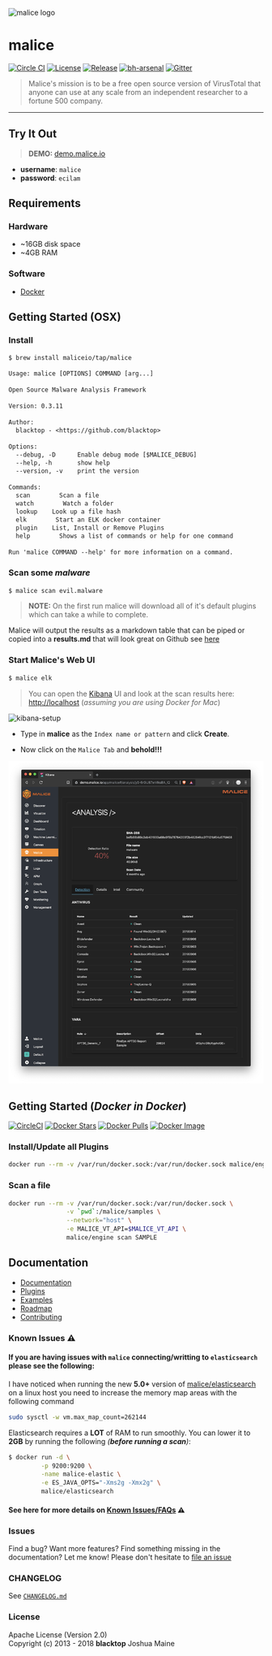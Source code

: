 ![malice logo](https://raw.githubusercontent.com/maliceio/malice/master/docs/images/logo/malice.png)

# malice

[![Circle CI](https://circleci.com/gh/maliceio/malice.png?style=shield)](https://circleci.com/gh/maliceio/malice) [![License](https://img.shields.io/badge/licence-Apache%202.0-blue.svg)](LICENSE) [![Release](https://img.shields.io/github/release/maliceio/malice.svg)](https://github.com/gmaliceio/malice/releases/latest) [![bh-arsenal](https://github.com/toolswatch/badges/blob/master/arsenal/usa/2018.svg)](https://www.blackhat.com/us-18/arsenal/schedule/index.html#maliceio-12000) [![Gitter](https://badges.gitter.im/maliceio/malice.svg)](https://gitter.im/maliceio/malice)

> Malice's mission is to be a free open source version of VirusTotal that anyone can use at any scale from an independent researcher to a fortune 500 company.

---

## Try It Out

> **DEMO:** [demo.malice.io](<https://demo.malice.io/app/kibana#/discover?_g=(refreshInterval:(pause:!t,value:0),time:(from:'2018-09-03T04:00:00.000Z',mode:absolute,to:'2018-09-10T04:00:00.000Z'))&_a=(columns:!(_source),index:afe16d30-b234-11e8-84d2-4fddc6da27ff,interval:auto,query:(language:lucene,query:''),sort:!(scan_date,desc))>)

- **username**: `malice`
- **password**: `ecilam`

## Requirements

### Hardware

- ~16GB disk space
- ~4GB RAM

### Software

- [Docker](https://docs.docker.com)

## Getting Started (OSX)

### Install

```bash
$ brew install maliceio/tap/malice
```

```
Usage: malice [OPTIONS] COMMAND [arg...]

Open Source Malware Analysis Framework

Version: 0.3.11

Author:
  blacktop - <https://github.com/blacktop>

Options:
  --debug, -D      Enable debug mode [$MALICE_DEBUG]
  --help, -h       show help
  --version, -v    print the version

Commands:
  scan        Scan a file
  watch        Watch a folder
  lookup    Look up a file hash
  elk        Start an ELK docker container
  plugin    List, Install or Remove Plugins
  help        Shows a list of commands or help for one command

Run 'malice COMMAND --help' for more information on a command.
```

### Scan some _malware_

```bash
$ malice scan evil.malware
```

> **NOTE:** On the first run malice will download all of it's default plugins which can take a while to complete.

Malice will output the results as a markdown table that can be piped or copied into a **results.md** that will look great on Github see [here](docs/examples/scan.md)

### Start Malice's Web UI

```bash
$ malice elk
```

> You can open the [Kibana](https://www.elastic.co/products/kibana) UI and look at the scan results here: <http://localhost> (_assuming you are using Docker for Mac_)

![kibana-setup](docs/images/kibana-setup.png)

- Type in **malice** as the `Index name or pattern` and click **Create**.

- Now click on the `Malice Tab` and **behold!!!**

![kibana-plugin](docs/images/new-screen.png)

## Getting Started (_Docker in Docker_)

[![CircleCI](https://circleci.com/gh/maliceio/malice.png?style=shield)](https://circleci.com/gh/maliceio/malice) [![Docker Stars](https://img.shields.io/docker/stars/malice/engine.svg)](https://hub.docker.com/r/malice/engine/) [![Docker Pulls](https://img.shields.io/docker/pulls/malice/engine.svg)](https://hub.docker.com/r/malice/engine/) [![Docker Image](https://img.shields.io/badge/docker%20image-30.6%20MB-blue.svg)](https://hub.docker.com/r/malice/engine/)

### Install/Update all Plugins

```bash
docker run --rm -v /var/run/docker.sock:/var/run/docker.sock malice/engine plugin update --all
```

### Scan a file

```bash
docker run --rm -v /var/run/docker.sock:/var/run/docker.sock \
                -v `pwd`:/malice/samples \
                --network="host" \
                -e MALICE_VT_API=$MALICE_VT_API \
                malice/engine scan SAMPLE
```

## Documentation

- [Documentation](docs)
- [Plugins](docs/plugins)
- [Examples](docs/examples)
- [Roadmap](docs/roadmap)
- [Contributing](CONTRIBUTING.md)

### Known Issues :warning:

#### If you are having issues with `malice` connecting/writting to `elasticsearch` please see the following:

I have noticed when running the new **5.0+** version of [malice/elasticsearch](https://github.com/maliceio/elasticsearch) on a linux host you need to increase the memory map areas with the following command

```bash
sudo sysctl -w vm.max_map_count=262144
```

Elasticsearch requires a **LOT** of RAM to run smoothly. You can lower it to **2GB** by running the following _(**before running a scan**)_:

```bash
$ docker run -d \
         -p 9200:9200 \
         -name malice-elastic \
         -e ES_JAVA_OPTS="-Xms2g -Xmx2g" \
         malice/elasticsearch
```

#### See here for more details on [Known Issues/FAQs](https://github.com/maliceio/malice/blob/master/docs/KnownBugs.md) :warning:

### Issues

Find a bug? Want more features? Find something missing in the documentation? Let me know! Please don't hesitate to [file an issue](https://github.com/maliceio/malice/issues/new)

### CHANGELOG

See [`CHANGELOG.md`](https://github.com/maliceio/malice/blob/master/CHANGELOG.md)

### License

Apache License (Version 2.0)<br>
Copyright (c) 2013 - 2018 **blacktop** Joshua Maine

 <!-- [![Slack](https://malice-slack.herokuapp.com/badge.svg)](https://malice-slack.herokuapp.com) -->
